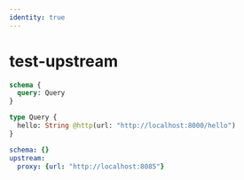 ```yaml
---
identity: true
---
```


# test-upstream

```graphql @schema
schema {
  query: Query
}

type Query {
  hello: String @http(url: "http://localhost:8000/hello")
}
```

```yml @config
schema: {}
upstream:
  proxy: {url: "http://localhost:8085"}
```
